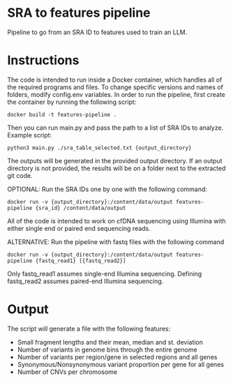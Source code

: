 # SRA to features pipeline
Pipeline to go from an SRA ID to features used to train an LLM.


# Instructions

The code is intended to run inside a Docker container, which handles all of the required programs and files. To change specific versions and names of folders, modify config.env variables.
In order to run the pipeline, first create the container by running the following script:

`docker build -t features-pipeline .`

Then you can run main.py and pass the path to a list of SRA IDs to analyze. Example script:

`python3 main.py ./sra_table_selected.txt {output_directory}`

The outputs will be generated in the provided output directory. If an output directory is not provided, the results will be on a folder next to the extracted git code.

OPTIONAL: Run the SRA IDs one by one with the following command:

`docker run -v {output_directory}:/content/data/output features-pipeline {sra_id} /content/data/output`

All of the code is intended to work on cfDNA sequencing using Illumina with either single end or paired end sequencing reads.

ALTERNATIVE: Run the pipeline with fastq files with the following command

`docker run -v {output_directory}:/content/data/output features-pipeline {fastq_read1} [{fastq_read2}]`

Only fastq_read1 assumes single-end Illumina sequencing. Defining fastq_read2 assumes paired-end Illumina sequencing.


# Output

The script will generate a file with the following features:
* Small fragment lengths and their mean, median and st. deviation
* Number of variants in genome bins through the entire genome
* Number of variants per region/gene in selected regions and all genes
* Synonymous/Nonsynonymous variant proportion per gene for all genes
* Number of CNVs per chromosome
